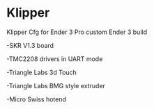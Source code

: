 # Klipper
Klipper Cfg for Ender 3 Pro
custom Ender 3 build

-SKR V1.3 board

-TMC2208 drivers in UART mode

-Triangle Labs 3d Touch 

-Triangle Labs BMG style extruder

-Micro Swiss hotend
